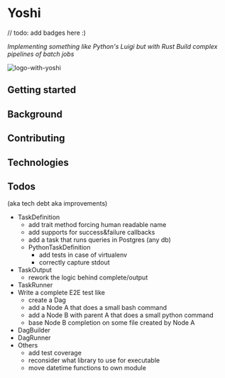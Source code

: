 # Yoshi

// todo: add badges here :)

*Implementing something like Python's Luigi but with Rust*
*Build complex pipelines of batch jobs*

![logo-with-yoshi](https://seeklogo.com/images/Y/yoshi-logo-15F601923A-seeklogo.com.png)

## Getting started

## Background

## Contributing

## Technologies

## Todos
(aka tech debt aka improvements)

* TaskDefinition
  * add trait method forcing human readable name
  * add supports for success&failure callbacks
  * add a task that runs queries in Postgres (any db)
  * PythonTaskDefinition
    * add tests in case of virtualenv
    * correctly capture stdout
* TaskOutput
  * rework the logic behind complete/output
* TaskRunner
* Write a complete E2E test like
  * create a Dag
  * add a Node A that does a small bash command
  * add a Node B with parent A that does a small python command
  * base Node B completion on some file created by Node A
* DagBuilder
* DagRunner
* Others
  * add test coverage
  * reconsider what library to use for executable
  * move datetime functions to own module
